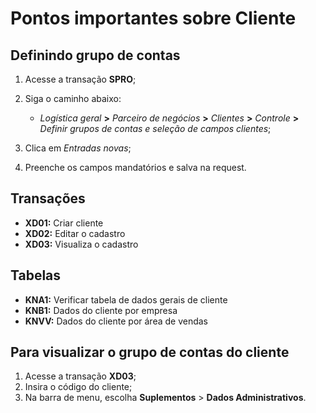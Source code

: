 # Pontos importantes sobre Cliente


## Definindo grupo de contas

1. Acesse a transação **SPRO**;
2. Siga o caminho abaixo:

    - *Logística geral* **>** *Parceiro de negócios* **>** *Clientes* **>** *Controle* **>** *Definir grupos de contas e seleção de campos clientes*;

3. Clica em *Entradas novas*; 
4. Preenche os campos mandatórios e salva na request.


## Transações

- **XD01:** Criar cliente
- **XD02:** Editar o cadastro 
- **XD03:** Visualiza o cadastro 

 
## Tabelas

- **KNA1:** Verificar tabela de dados gerais de cliente
- **KNB1:** Dados do cliente por empresa
- **KNVV:** Dados do cliente por área de vendas


## Para visualizar o grupo de contas do cliente

1. Acesse a transação **XD03**;
2. Insira o código do cliente;
3. Na barra de menu, escolha **Suplementos** > **Dados Administrativos**.

